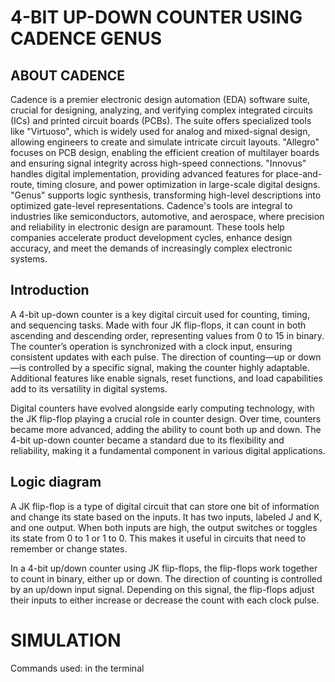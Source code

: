 # 4-BIT UP-DOWN COUNTER USING CADENCE GENUS
## ABOUT CADENCE
Cadence is a premier electronic design automation (EDA) software suite, crucial for designing, analyzing, and verifying complex integrated circuits (ICs) and printed circuit boards (PCBs). The suite offers specialized tools like "Virtuoso", which is widely used for analog and mixed-signal design, allowing engineers to create and simulate intricate circuit layouts. "Allegro" focuses on PCB design, enabling the efficient creation of multilayer boards and ensuring signal integrity across high-speed connections. "Innovus" handles digital implementation, providing advanced features for place-and-route, timing closure, and power optimization in large-scale digital designs. "Genus" supports logic synthesis, transforming high-level descriptions into optimized gate-level representations. Cadence's tools are integral to industries like semiconductors, automotive, and aerospace, where precision and reliability in electronic design are paramount. These tools help companies accelerate product development cycles, enhance design accuracy, and meet the demands of increasingly complex electronic systems.

## Introduction

</p> A 4-bit up-down counter is a key digital circuit used for counting, timing, and sequencing tasks. Made with four JK flip-flops, it can count in both ascending and descending order, representing values from 0 to 15 in binary. The counter’s operation is synchronized with a clock input, ensuring consistent updates with each pulse. The direction of counting—up or down—is controlled by a specific signal, making the counter highly adaptable. Additional features like enable signals, reset functions, and load capabilities add to its versatility in digital systems. </p>

</p> Digital counters have evolved alongside early computing technology, with the JK flip-flop playing a crucial role in counter design. Over time, counters became more advanced, adding the ability to count both up and down. The 4-bit up-down counter became a standard due to its flexibility and reliability, making it a fundamental component in various digital applications. </p>

## Logic diagram


 </p> A JK flip-flop is a type of digital circuit that can store one bit of information and change its state based on the inputs. It has two inputs, labeled J and K, and one output. When both inputs are high, the output switches or toggles its state from 0 to 1 or 1 to 0. This makes it useful in circuits that need to remember or change states. </p>

</p> In a 4-bit up/down counter using JK flip-flops, the flip-flops work together to count in binary, either up or down. The direction of counting is controlled by an up/down input signal. Depending on this signal, the flip-flops adjust their inputs to either increase or decrease the count with each clock pulse. </p>

# SIMULATION
Commands used:
in the terminal
